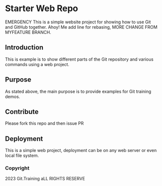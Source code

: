 # Starter Web Repo

EMERGENCY
This is a simple website project for showing how to use Git and GitHub together. Ahoy! Me add line for rebasing, MORE CHANGE FROM MYFEATURE BRANCH.

## Introduction

This is example is to show different parts of the Git repository and various commands using a web project.

## Purpose

As stated above, the main purpose is to provide examples for Git training demos.

## Contribute

Please fork this repo and then issue PR

## Deployment

This is a simple web project, deployment can be on any web server or even local file system.

### Copyright
2023 Git.Training aLL RIGHTS RESERVE
